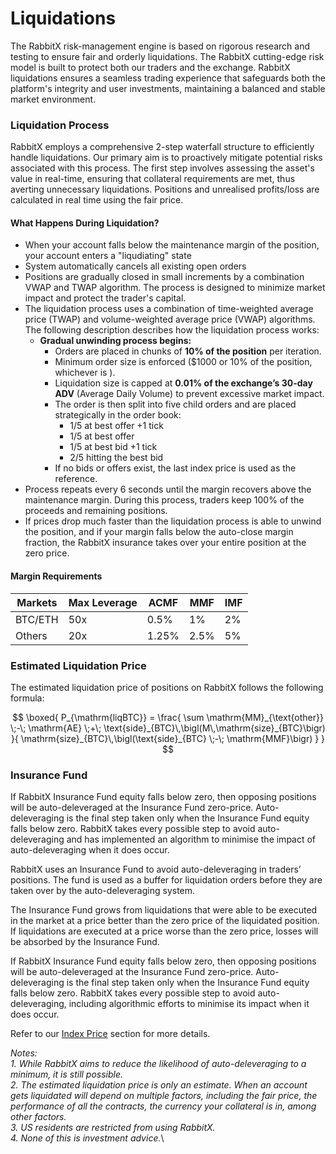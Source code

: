 # Liquidations

The RabbitX risk-management engine is based on rigorous research and testing to ensure fair and orderly liquidations. The RabbitX cutting-edge risk model is built to protect both our traders and the exchange. RabbitX liquidations ensures a seamless trading experience that safeguards both the platform's integrity and user investments, maintaining a balanced and stable market environment.&#x20;

### Liquidation Process

RabbitX employs a comprehensive 2-step waterfall structure to efficiently handle liquidations. Our primary aim is to proactively mitigate potential risks associated with this process. The first step involves assessing the asset's value in real-time, ensuring that collateral requirements are met, thus averting unnecessary liquidations. Positions and unrealised profits/loss are calculated in real time using the fair price.&#x20;

#### What Happens During Liquidation?

* When your account falls below the maintenance margin of the position, your account enters a "liqudiating" state
* System automatically cancels all existing open orders
* Positions are gradually closed in small increments by a combination VWAP and TWAP algorithm. The process is designed to minimize market impact and protect the trader's capital.
* The liquidation process uses a combination of time-weighted average price (TWAP) and volume-weighted average price (VWAP) algorithms. The following description describes how the liquidation process works:
  * **Gradual unwinding process begins:**
    * Orders are placed in chunks of **10% of the position** per iteration.
    * Minimum order size is enforced ($1000 or 10% of the position, whichever is ).
    * Liquidation size is capped at **0.01% of the exchange’s 30-day ADV** (Average Daily Volume) to prevent excessive market impact.
    * The order is then split into five child orders and are placed strategically in the order book:
      * 1/5 at best offer +1 tick
      * 1/5 at best offer
      * 1/5 at best bid +1 tick
      * 2/5 hitting the best bid
    * If no bids or offers exist, the last index price is used as the reference.
* Process repeats every 6 seconds until the margin recovers above the maintenance margin. During this process, traders keep 100% of the proceeds and remaining positions.
* If prices drop much faster than the liquidation process is able to unwind the position, and if your margin falls below the auto-close margin fraction, the RabbitX insurance takes over your entire position at the zero price.

#### Margin Requirements

| Markets | Max Leverage | ACMF  | MMF  | IMF |
| ------- | ------------ | ----- | ---- | --- |
| BTC/ETH | 50x          | 0.5%  | 1%   | 2%  |
| Others  | 20x          | 1.25% | 2.5% | 5%  |

### Estimated Liquidation Price

The estimated liquidation price of positions on RabbitX follows the following formula:

$$
\boxed{ P_{\mathrm{liqBTC}} = \frac{ \sum \mathrm{MM}_{\text{other}} \;-\; \mathrm{AE} \;+\; \text{side}_{BTC}\,\bigl(M\,\mathrm{size}_{BTC}\bigr) }{ \mathrm{size}_{BTC}\,\bigl(\text{side}_{BTC} \;-\; \mathrm{MMF}\bigr) } }
$$

### Insurance Fund

If RabbitX Insurance Fund equity falls below zero, then opposing positions will be auto-deleveraged at the Insurance Fund zero-price. Auto-deleveraging is the final step taken only when the Insurance Fund equity falls below zero. RabbitX takes every possible step to avoid auto-deleveraging and has implemented an algorithm to minimise the impact of auto-deleveraging when it does occur.&#x20;

RabbitX uses an Insurance Fund to avoid auto-deleveraging in traders’ positions. The fund is used as a buffer for liquidation orders before they are taken over by the auto-deleveraging system.

The Insurance Fund grows from liquidations that were able to be executed in the market at a price better than the zero price of the liquidated position. If liquidations are executed at a price worse than the zero price, losses will be absorbed by the Insurance Fund.

If RabbitX Insurance Fund equity falls below zero, then opposing positions will be auto-deleveraged at the Insurance Fund zero-price. Auto-deleveraging is the final step taken only when the Insurance Fund equity falls below zero. RabbitX takes every possible step to avoid auto-deleveraging, including algorithmic efforts to minimise its impact when it does occur.&#x20;



Refer to our [Index Price](index-price.md) section for more details.&#x20;

_Notes:_\
_1. While RabbitX aims to reduce the likelihood of auto-deleveraging to a minimum, it is still possible._\
_2. The estimated liquidation price is only an estimate. When an account gets liquidated will depend on multiple factors, including the fair price, the performance of all the contracts, the currency your collateral is in, among other factors._\
_3. US residents are restricted from using RabbitX._\
_4. None of this is investment advice._\
